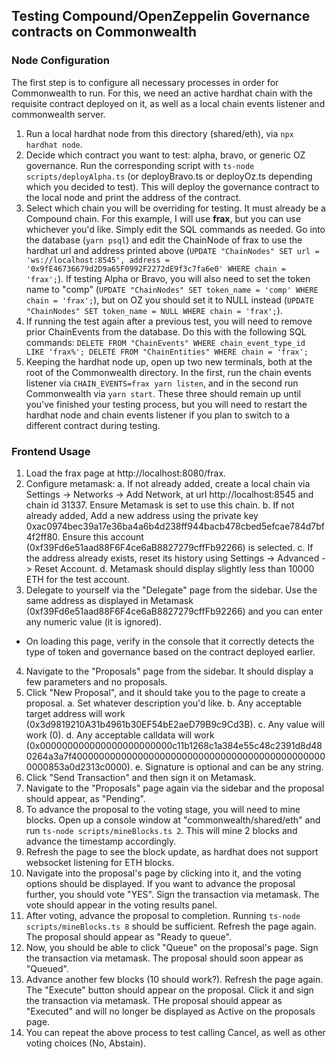 ## Testing Compound/OpenZeppelin Governance contracts on Commonwealth

### Node Configuration

The first step is to configure all necessary processes in order for Commonwealth to run. For this, we need an active hardhat chain with the requisite contract deployed on it, as well as a local chain events listener and commonwealth server.

1. Run a local hardhat node from this directory (shared/eth), via `npx hardhat node`.
2. Decide which contract you want to test: alpha, bravo, or generic OZ governance. Run the corresponding script with `ts-node scripts/deployAlpha.ts` (or deployBravo.ts or deployOz.ts depending which you decided to test). This will deploy the governance contract to the local node and print the address of the contract.
3. Select which chain you will be overriding for testing. It must already be a Compound chain. For this example, I will use **frax**, but you can use whichever you'd like. Simply edit the SQL commands as needed. Go into the database (`yarn psql`) and edit the ChainNode of frax to use the hardhat url and address printed above (`UPDATE "ChainNodes" SET url = 'ws://localhost:8545', address = '0x9fE46736679d2D9a65F0992F2272dE9f3c7fa6e0' WHERE chain = 'frax';`). If testing Alpha or Bravo, you will also need to set the token name to "comp" (`UPDATE "ChainNodes" SET token_name = 'comp' WHERE chain = 'frax';`), but on OZ you should set it to NULL instead (`UPDATE "ChainNodes" SET token_name = NULL WHERE chain = 'frax';`).
4. If running the test again after a previous test, you will need to remove prior ChainEvents from the database. Do this with the following SQL commands: `DELETE FROM "ChainEvents" WHERE chain_event_type_id LIKE 'frax%'; DELETE FROM "ChainEntities" WHERE chain = 'frax';`
5. Keeping the hardhat node up, open up two new terminals, both at the root of the Commonwealth directory. In the first, run the chain events listener via `CHAIN_EVENTS=frax yarn listen`, and in the second run Commonwealth via `yarn start`. These three should remain up until you've finished your testing process, but you will need to restart the hardhat node and chain events listener if you plan to switch to a different contract during testing.

### Frontend Usage

1. Load the frax page at http://localhost:8080/frax.
2. Configure metamask:
  a. If not already added, create a local chain via Settings -> Networks -> Add Network, at url http://localhost:8545 and chain id 31337. Ensure Metamask is set to use this chain.
  b. If not already added, Add a new address using the private key 0xac0974bec39a17e36ba4a6b4d238ff944bacb478cbed5efcae784d7bf4f2ff80. Ensure this account (0xf39Fd6e51aad88F6F4ce6aB8827279cffFb92266) is selected.
  c. If the address already exists, reset its history using Settings -> Advanced -> Reset Account.
  d. Metamask should display slightly less than 10000 ETH for the test account.
3. Delegate to yourself via the "Delegate" page from the sidebar. Use the same address as displayed in Metamask (0xf39Fd6e51aad88F6F4ce6aB8827279cffFb92266) and you can enter any numeric value (it is ignored).
  - On loading this page, verify in the console that it correctly detects the type of token and governance based on the contract deployed earlier.
4. Navigate to the "Proposals" page from the sidebar. It should display a few parameters and no proposals.
5. Click "New Proposal", and it should take you to the page to create a proposal.
  a. Set whatever description you'd like.
  b. Any acceptable target address will work (0x3d9819210A31b4961b30EF54bE2aeD79B9c9Cd3B).
  c. Any value will work (0).
  d. Any acceptable calldata will work (0x000000000000000000000000c11b1268c1a384e55c48c2391d8d480264a3a7f40000000000000000000000000000000000000000000000000853a0d2313c0000).
  e. Signature is optional and can be any string.
6. Click "Send Transaction" and then sign it on Metamask.
7. Navigate to the "Proposals" page again via the sidebar and the proposal should appear, as "Pending".
8. To advance the proposal to the voting stage, you will need to mine blocks. Open up a console window at "commonwealth/shared/eth" and run `ts-node scripts/mineBlocks.ts 2`. This will mine 2 blocks and advance the timestamp accordingly.
9. Refresh the page to see the block update, as hardhat does not support websocket listening for ETH blocks.
10. Navigate into the proposal's page by clicking into it, and the voting options should be displayed. If you want to advance the proposal further, you should vote "YES". Sign the transaction via metamask. The vote should appear in the voting results panel.
11. After voting, advance the proposal to completion. Running `ts-node scripts/mineBlocks.ts 8` should be sufficient. Refresh the page again. The proposal should appear as "Ready to queue".
12. Now, you should be able to click "Queue" on the proposal's page. Sign the transaction via metamask. The proposal should soon appear as "Queued".
13. Advance another few blocks (10 should work?). Refresh the page again. The "Execute" button should appear on the proposal. Click it and sign the transaction via metamask. THe proposal should appear as "Executed" and will no longer be displayed as Active on the proposals page.
14. You can repeat the above process to test calling Cancel, as well as other voting choices (No, Abstain).